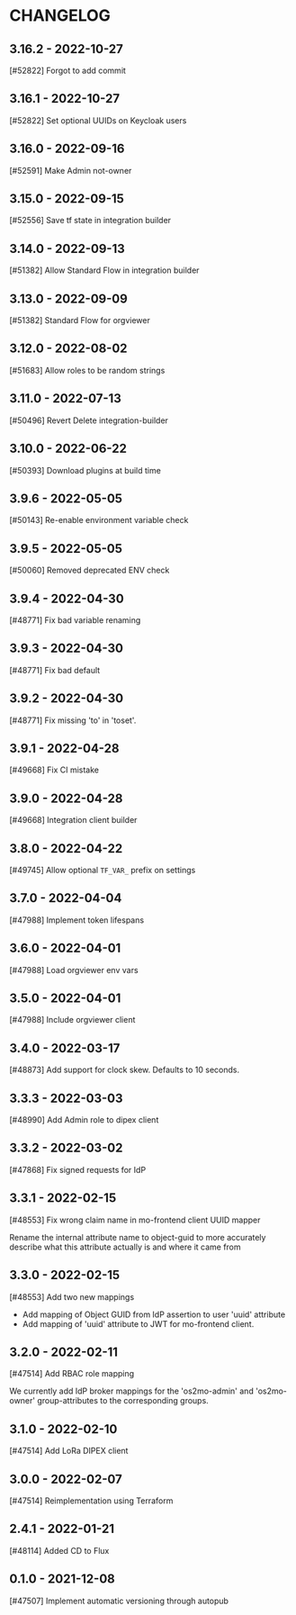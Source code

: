 CHANGELOG
=========

3.16.2 - 2022-10-27
-------------------

[#52822] Forgot to add commit

3.16.1 - 2022-10-27
-------------------

[#52822] Set optional UUIDs on Keycloak users

3.16.0 - 2022-09-16
-------------------

[#52591] Make Admin not-owner

3.15.0 - 2022-09-15
-------------------

[#52556] Save tf state in integration builder

3.14.0 - 2022-09-13
-------------------

[#51382] Allow Standard Flow in integration builder

3.13.0 - 2022-09-09
-------------------

[#51382] Standard Flow for orgviewer

3.12.0 - 2022-08-02
-------------------

[#51683] Allow roles to be random strings

3.11.0 - 2022-07-13
-------------------

[#50496] Revert Delete integration-builder

3.10.0 - 2022-06-22
-------------------

[#50393] Download plugins at build time

3.9.6 - 2022-05-05
------------------

[#50143] Re-enable environment variable check

3.9.5 - 2022-05-05
------------------

[#50060] Removed deprecated ENV check

3.9.4 - 2022-04-30
------------------

[#48771] Fix bad variable renaming

3.9.3 - 2022-04-30
------------------

[#48771] Fix bad default

3.9.2 - 2022-04-30
------------------

[#48771] Fix missing 'to' in 'toset'.

3.9.1 - 2022-04-28
------------------

[#49668] Fix CI mistake

3.9.0 - 2022-04-28
------------------

[#49668] Integration client builder

3.8.0 - 2022-04-22
------------------

[#49745] Allow optional `TF_VAR_` prefix on settings

3.7.0 - 2022-04-04
------------------

[#47988] Implement token lifespans

3.6.0 - 2022-04-01
------------------

[#47988] Load orgviewer env vars

3.5.0 - 2022-04-01
------------------

[#47988] Include orgviewer client

3.4.0 - 2022-03-17
------------------

[#48873] Add support for clock skew. Defaults to 10 seconds.

3.3.3 - 2022-03-03
------------------

[#48990] Add Admin role to dipex client

3.3.2 - 2022-03-02
------------------

[#47868] Fix signed requests for IdP

3.3.1 - 2022-02-15
------------------

[#48553] Fix wrong claim name in mo-frontend client UUID mapper

Rename the internal attribute name to object-guid to more accurately describe
what this attribute actually is and where it came from

3.3.0 - 2022-02-15
------------------

[#48553] Add two new mappings

* Add mapping of Object GUID from IdP assertion to user 'uuid' attribute
* Add mapping of 'uuid' attribute to JWT for mo-frontend client.

3.2.0 - 2022-02-11
------------------

[#47514] Add RBAC role mapping

We currently add IdP broker mappings for the 'os2mo-admin' and 'os2mo-owner'
group-attributes to the corresponding groups.

3.1.0 - 2022-02-10
------------------

[#47514] Add LoRa DIPEX client

3.0.0 - 2022-02-07
------------------

[#47514] Reimplementation using Terraform

2.4.1 - 2022-01-21
------------------

[#48114] Added CD to Flux

0.1.0 - 2021-12-08
------------------

[#47507] Implement automatic versioning through autopub

